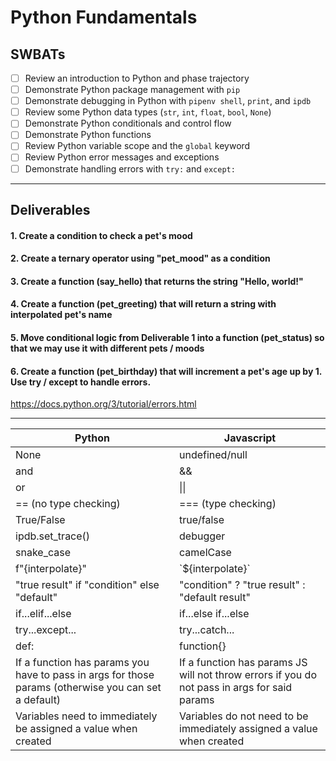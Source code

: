 # Python Fundamentals

## SWBATs

- [ ] Review an introduction to Python and phase trajectory 
- [ ] Demonstrate Python package management with `pip`
- [ ] Demonstrate debugging in Python with `pipenv shell`, `print`, and `ipdb`
- [ ] Review some Python data types (`str`, `int`, `float`, `bool`, `None`)
- [ ] Demonstrate Python conditionals and control flow
- [ ] Demonstrate Python functions
- [ ] Review Python variable scope and the `global` keyword
- [ ] Review Python error messages and exceptions 
- [ ] Demonstrate handling errors with `try:` and `except:`

---

## Deliverables 

#### 1. Create a condition to check a pet's mood

#### 2. Create a ternary operator using "pet_mood" as a condition

#### 3. Create a function (say_hello) that returns the string "Hello, world!"

#### 4. Create a function (pet_greeting) that will return a string with interpolated pet's name

#### 5. Move conditional logic from Deliverable 1 into a function (pet_status) so that we may use it with different pets / moods

#### 6. Create a function (pet_birthday) that will increment a pet's age up by 1. Use try / except to handle errors. 
https://docs.python.org/3/tutorial/errors.html

---


| Python                                                                                               | Javascript                                                                                   |
|------------------------------------------------------------------------------------------------------|----------------------------------------------------------------------------------------------|
| None                      | undefined/null    |
| and                       | &&                |
| or                        | \|\|              |
| == (no type checking)     | === (type checking) |
| True/False                | true/false           |
| ipdb.set_trace()          | debugger          |
| snake_case                | camelCase         |
| f"{interpolate}"    | \`${interpolate}\`       |
| "true result" if "condition" else "default"   | "condition" ? "true result" : "default result"   |
| if...elif...else    | if...else if...else    |
| try...except... | try...catch...  |
| def:                     | function{}         |
| If a function has params you have to pass in args for those params (otherwise you can set a default) | If a function has params JS will not throw errors if you do not pass in args for said params |
| Variables need to immediately be assigned a value when created | Variables do not need to be immediately assigned a value when created |
